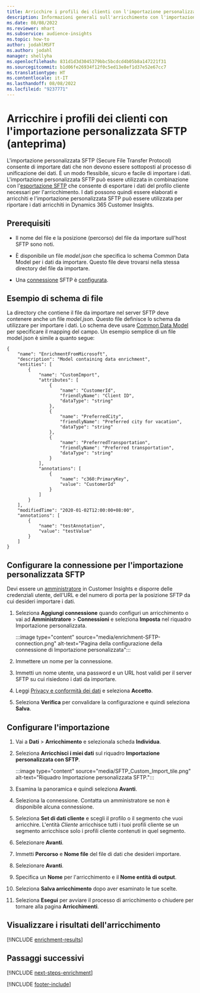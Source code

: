 ```yaml
---
title: Arricchire i profili dei clienti con l'importazione personalizzata SFTP (anteprima)
description: Informazioni generali sull'arricchimento con l'importazione personalizzata SFTP.
ms.date: 08/08/2022
ms.reviewer: mhart
ms.subservice: audience-insights
ms.topic: how-to
author: jodahlMSFT
ms.author: jodahl
manager: shellyha
ms.openlocfilehash: 831d1d3d3045379bbc5bcdcd4b05b8a147221f31
ms.sourcegitcommit: b1d06fe26934f12f0c5ed13e8ef1d37e52e67cc7
ms.translationtype: HT
ms.contentlocale: it-IT
ms.lasthandoff: 08/08/2022
ms.locfileid: "9237771"
---
```

# <a name="enrich-customer-profiles-with-sftp-custom-import-preview"></a>Arricchire i profili dei clienti con l'importazione personalizzata SFTP (anteprima)

L'importazione personalizzata SFTP (Secure File Transfer Protocol) consente di importare dati che non devono essere sottoposti al processo di unificazione dei dati. È un modo flessibile, sicuro e facile di importare i dati. L'importazione personalizzata SFTP può essere utilizzata in combinazione con l'[esportazione SFTP](export-sftp.md) che consente di esportare i dati del profilo cliente necessari per l'arricchimento. I dati possono quindi essere elaborati e arricchiti e l'importazione personalizzata SFTP può essere utilizzata per riportare i dati arricchiti in Dynamics 365 Customer Insights.

## <a name="prerequisites"></a>Prerequisiti

- Il nome del file e la posizione (percorso) del file da importare sull'host SFTP sono noti.

- È disponibile un file *model.json* che specifica lo schema Common Data Model per i dati da importare. Questo file deve trovarsi nella stessa directory del file da importare.

- Una [connessione](connections.md) SFTP è [configurata](#configure-the-connection-for-sftp-custom-import).

## <a name="file-schema-example"></a>Esempio di schema di file

La directory che contiene il file da importare nel server SFTP deve contenere anche un file *model.json*. Questo file definisce lo schema da utilizzare per importare i dati. Lo schema deve usare [Common Data Model](/common-data-model/) per specificare il mapping del campo. Un esempio semplice di un file model.json è simile a quanto segue:

```
{
    "name": "EnrichmentFromMicrosoft",
    "description": "Model containing data enrichment",
    "entities": [
        {
            "name": "CustomImport",
            "attributes": [
                {
                    "name": "CustomerId",
                    "friendlyName": "Client ID",
                    "dataType": "string"
                },
                {
                    "name": "PreferredCity",
                    "friendlyName": "Preferred city for vacation",
                    "dataType": "string"
                },
                {
                    "name": "PreferredTransportation",
                    "friendlyName": "Preferred transportation",
                    "dataType": "string"
                }
            ],
            "annotations": [
                {
                    "name": "c360:PrimaryKey",
                    "value": "CustomerId"
                }
            ]
        }
    ],
    "modifiedTime": "2020-01-02T12:00:00+08:00",
    "annotations": [
        {
            "name": "testAnnotation",
            "value": "testValue"
        }
    ]
}
```

## <a name="configure-the-connection-for-sftp-custom-import"></a>Configurare la connessione per l'importazione personalizzata SFTP

Devi essere un [amministratore](permissions.md#admin) in Customer Insights e disporre delle credenziali utente, dell'URL e del numero di porta per la posizione SFTP da cui desideri importare i dati.

1. Seleziona **Aggiungi connessione** quando configuri un arricchimento o vai ad **Amministratore** > **Connessioni** e seleziona **Imposta** nel riquadro Importazione personalizzata.

   :::image type="content" source="media/enrichment-SFTP-connection.png" alt-text="Pagina della configurazione della connessione di Importazione personalizzata":::

1. Immettere un nome per la connessione.

1. Immetti un nome utente, una password e un URL host validi per il server SFTP su cui risiedono i dati da importare.

1. Leggi [Privacy e conformità dei dati](connections.md#data-privacy-and-compliance) e seleziona **Accetto**.

1. Seleziona **Verifica** per convalidare la configurazione e quindi seleziona **Salva**.

## <a name="configure-the-import"></a>Configurare l'importazione

1. Vai a **Dati** > **Arricchimento** e selezionala scheda **Individua**.

1. Seleziona **Arricchisci i miei dati** sul riquadro **Importazione personalizzata con SFTP**.

   :::image type="content" source="media/SFTP_Custom_Import_tile.png" alt-text="Riquadro Importazione personalizzata SFTP.":::

1. Esamina la panoramica e quindi seleziona **Avanti**.

1. Seleziona la connessione. Contatta un amministratore se non è disponibile alcuna connessione.

1. Seleziona **Set di dati cliente** e scegli il profilo o il segmento che vuoi arricchire. L'entità *Cliente* arricchisce tutti i tuoi profili cliente se un segmento arricchisce solo i profili cliente contenuti in quel segmento.

1. Selezionare **Avanti**.

1. Immetti **Percorso** e **Nome file** del file di dati che desideri importare.

1. Selezionare **Avanti**.

1. Specifica un **Nome** per l'arricchimento e il **Nome entità di output**.

1. Seleziona **Salva arricchimento** dopo aver esaminato le tue scelte.

1. Seleziona **Esegui** per avviare il processo di arricchimento o chiudere per tornare alla pagina **Arricchimenti**.

## <a name="view-enrichment-results"></a>Visualizzare i risultati dell'arricchimento

[!INCLUDE [enrichment-results](includes/enrichment-results.md)]

## <a name="next-steps"></a>Passaggi successivi

[!INCLUDE [next-steps-enrichment](includes/next-steps-enrichment.md)]

[!INCLUDE [footer-include](includes/footer-banner.md)]
